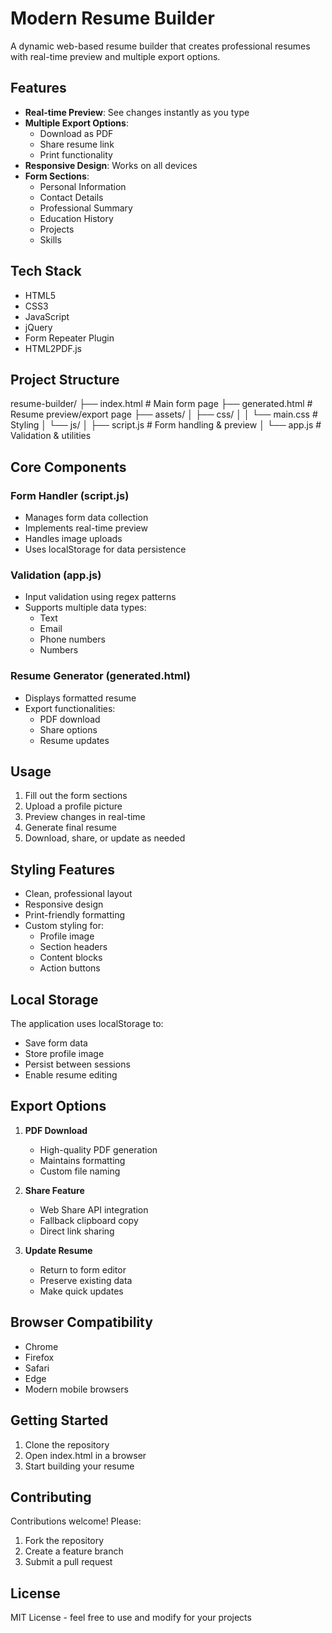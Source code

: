 # Modern Resume Builder

A dynamic web-based resume builder that creates professional resumes with real-time preview and multiple export options.

## Features

- **Real-time Preview**: See changes instantly as you type
- **Multiple Export Options**: 
  - Download as PDF
  - Share resume link
  - Print functionality
- **Responsive Design**: Works on all devices
- **Form Sections**:
  - Personal Information
  - Contact Details
  - Professional Summary
  - Education History
  - Projects
  - Skills

## Tech Stack

- HTML5
- CSS3
- JavaScript
- jQuery
- Form Repeater Plugin
- HTML2PDF.js

## Project Structure
resume-builder/ ├── index.html # Main form page ├── generated.html # Resume preview/export page ├── assets/ │ ├── css/ │ │ └── main.css # Styling │ └── js/ │ ├── script.js # Form handling & preview │ └── app.js # Validation & utilities


## Core Components

### Form Handler (script.js)
- Manages form data collection
- Implements real-time preview
- Handles image uploads
- Uses localStorage for data persistence

### Validation (app.js)
- Input validation using regex patterns
- Supports multiple data types:
  - Text
  - Email
  - Phone numbers
  - Numbers

### Resume Generator (generated.html)
- Displays formatted resume
- Export functionalities:
  - PDF download
  - Share options
  - Resume updates

## Usage

1. Fill out the form sections
2. Upload a profile picture
3. Preview changes in real-time
4. Generate final resume
5. Download, share, or update as needed

## Styling Features

- Clean, professional layout
- Responsive design
- Print-friendly formatting
- Custom styling for:
  - Profile image
  - Section headers
  - Content blocks
  - Action buttons

## Local Storage

The application uses localStorage to:
- Save form data
- Store profile image
- Persist between sessions
- Enable resume editing

## Export Options

1. **PDF Download**
   - High-quality PDF generation
   - Maintains formatting
   - Custom file naming

2. **Share Feature**
   - Web Share API integration
   - Fallback clipboard copy
   - Direct link sharing

3. **Update Resume**
   - Return to form editor
   - Preserve existing data
   - Make quick updates

## Browser Compatibility

- Chrome
- Firefox
- Safari
- Edge
- Modern mobile browsers

## Getting Started

1. Clone the repository
2. Open index.html in a browser
3. Start building your resume

## Contributing

Contributions welcome! Please:
1. Fork the repository
2. Create a feature branch
3. Submit a pull request

## License

MIT License - feel free to use and modify for your projects
